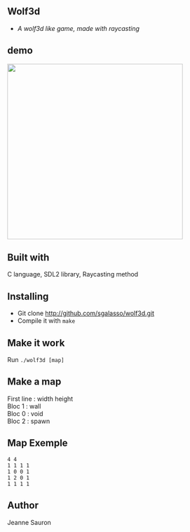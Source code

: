 ## Wolf3d
* *A wolf3d like game, made with raycasting*

## demo
<img src="ressources/img/wolf3d_demo.gif" width="400"></img>

## Built with
C language, SDL2 library, Raycasting method

## Installing
* Git clone http://github.com/sgalasso/wolf3d.git
* Compile it with `make`

## Make it work
Run `./wolf3d [map]`

## Make a map
First line : width height</br>
Bloc 1 : wall</br>
Bloc 0 : void</br>
Bloc 2 : spawn

## Map Exemple

```
4 4
1 1 1 1
1 0 0 1
1 2 0 1
1 1 1 1
```

## Author
Jeanne Sauron
